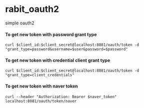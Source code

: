# rabit_oauth2
simple oauth2

#### To get new token with password grant type
`curl $client_id:$client_secret@localhost:8081/oauth/token -d "grant_type=password&username=$user&password=$password"`

#### To get new token with credential client grant type
`curl $client_id:$client_secret@localhost:8081/oauth/token -d "grant_type=client_credentials"`

#### To get new token with naver token
`curl --header "Authorization: Bearer $naver_token" localhost:8081/oauth/token/naver`